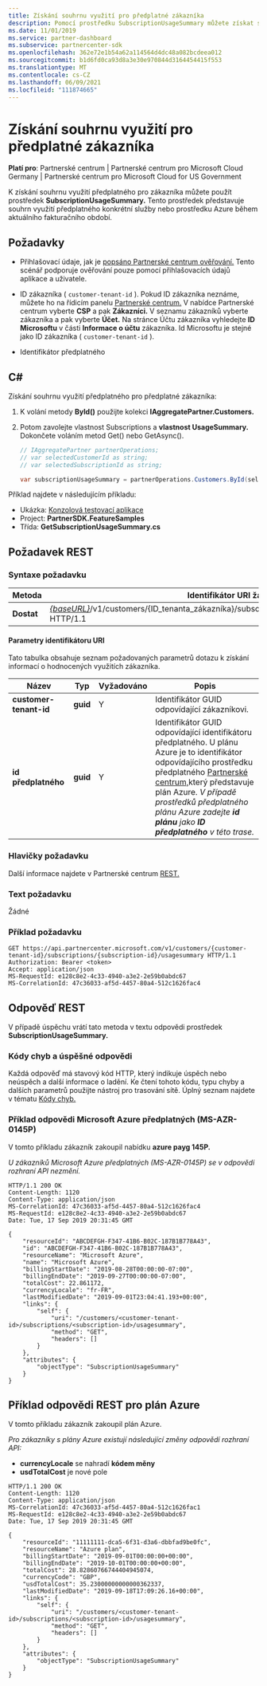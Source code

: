 ```yaml
---
title: Získání souhrnu využití pro předplatné zákazníka
description: Pomocí prostředku SubscriptionUsageSummary můžete získat souhrn využití předplatného pro konkrétní službu nebo prostředek Azure během aktuálního fakturačního období.
ms.date: 11/01/2019
ms.service: partner-dashboard
ms.subservice: partnercenter-sdk
ms.openlocfilehash: 362e72e1b54a62a114564d4dc48a082bcdeea012
ms.sourcegitcommit: b1d6fd0ca93d8a3e30e970844d3164454415f553
ms.translationtype: MT
ms.contentlocale: cs-CZ
ms.lasthandoff: 06/09/2021
ms.locfileid: "111874665"
---
```

# <a name="get-usage-summary-for-customers-subscription"></a>Získání souhrnu využití pro předplatné zákazníka

**Platí pro**: Partnerské centrum | Partnerské centrum pro Microsoft Cloud Germany | Partnerské centrum pro Microsoft Cloud for US Government

K získání souhrnu využití předplatného pro zákazníka můžete použít prostředek **SubscriptionUsageSummary.** Tento prostředek představuje souhrn využití předplatného konkrétní služby nebo prostředku Azure během aktuálního fakturačního období.

## <a name="prerequisites"></a>Požadavky

- Přihlašovací údaje, jak je [popsáno Partnerské centrum ověřování.](partner-center-authentication.md) Tento scénář podporuje ověřování pouze pomocí přihlašovacích údajů aplikace a uživatele.

- ID zákazníka ( `customer-tenant-id` ). Pokud ID zákazníka neznáme, můžete ho na řídicím panelu [Partnerské centrum.](https://partner.microsoft.com/dashboard) V nabídce Partnerské centrum vyberte **CSP** a pak **Zákazníci.** V seznamu zákazníků vyberte zákazníka a pak vyberte **Účet.** Na stránce Účtu zákazníka vyhledejte **ID Microsoftu** v části **Informace o účtu** zákazníka. Id Microsoftu je stejné jako ID zákazníka ( `customer-tenant-id` ).

- Identifikátor předplatného

## <a name="c"></a>C\#

Získání souhrnu využití předplatného pro předplatné zákazníka:

1. K volání metody **ById()** použijte kolekci **IAggregatePartner.Customers.**

2. Potom zavolejte vlastnost Subscriptions a **vlastnost UsageSummary.** Dokončete voláním metod Get() nebo GetAsync().

    ``` csharp
    // IAggregatePartner partnerOperations;
    // var selectedCustomerId as string;
    // var selectedSubscriptionId as string;

    var subscriptionUsageSummary = partnerOperations.Customers.ById(selectedCustomerId).Subscriptions.ById(selectedSubscriptionId).UsageSummary.Get();
    ```

Příklad najdete v následujícím příkladu:

- Ukázka: [Konzolová testovací aplikace](console-test-app.md)
- Project: **PartnerSDK.FeatureSamples**
- Třída: **GetSubscriptionUsageSummary.cs**

## <a name="rest-request"></a>Požadavek REST

### <a name="request-syntax"></a>Syntaxe požadavku

| Metoda  | Identifikátor URI žádosti                                                                                                                        |
|---------|------------------------------------------------------------------------------------------------------------------------------------|
| **Dostat** | [*{baseURL}*](partner-center-rest-urls.md)/v1/customers/{ID_tenanta_zákazníka}/subscriptions/{ID_předplatného}/usagesummary HTTP/1.1 |

#### <a name="uri-parameters"></a>Parametry identifikátoru URI

Tato tabulka obsahuje seznam požadovaných parametrů dotazu k získání informací o hodnocených využitích zákazníka.

| Název                   | Typ     | Vyžadováno | Popis                               |
|------------------------|----------|----------|-------------------------------------------|
| **customer-tenant-id** | **guid** | Y        | Identifikátor GUID odpovídající zákazníkovi.     |
| **id předplatného**    | **guid** | Y        | Identifikátor GUID odpovídající identifikátoru předplatného. U plánu Azure je to identifikátor odpovídajícího prostředku předplatného [Partnerské centrum,](subscription-resources.md#subscription)který představuje plán Azure. *V případě prostředků předplatného plánu Azure zadejte **id plánu** jako **ID předplatného** v této trase.* |

### <a name="request-headers"></a>Hlavičky požadavku

Další informace najdete v Partnerské centrum [REST.](headers.md)

### <a name="request-body"></a>Text požadavku

Žádné

### <a name="request-example"></a>Příklad požadavku

```http
GET https://api.partnercenter.microsoft.com/v1/customers/{customer-tenant-id}/subscriptions/{subscription-id}/usagesummary HTTP/1.1
Authorization: Bearer <token>
Accept: application/json
MS-RequestId: e128c8e2-4c33-4940-a3e2-2e59b0abdc67
MS-CorrelationId: 47c36033-af5d-4457-80a4-512c1626fac4
```

## <a name="rest-response"></a>Odpověď REST

V případě úspěchu vrátí tato metoda v textu odpovědi prostředek **SubscriptionUsageSummary.**

### <a name="response-success-and-error-codes"></a>Kódy chyb a úspěšné odpovědi

Každá odpověď má stavový kód HTTP, který indikuje úspěch nebo neúspěch a další informace o ladění. Ke čtení tohoto kódu, typu chyby a dalších parametrů použijte nástroj pro trasování sítě. Úplný seznam najdete v tématu [Kódy chyb.](error-codes.md)

### <a name="response-example-for-microsoft-azure-ms-azr-0145p-subscriptions"></a>Příklad odpovědi Microsoft Azure předplatných (MS-AZR-0145P)

V tomto příkladu zákazník zakoupil nabídku **azure payg 145P.**

*U zákazníků Microsoft Azure předplatných (MS-AZR-0145P) se v odpovědi rozhraní API nezmění.*

```http
HTTP/1.1 200 OK
Content-Length: 1120
Content-Type: application/json
MS-CorrelationId: 47c36033-af5d-4457-80a4-512c1626fac4
MS-RequestId: e128c8e2-4c33-4940-a3e2-2e59b0abdc67
Date: Tue, 17 Sep 2019 20:31:45 GMT

{
    "resourceId": "ABCDEFGH-F347-41B6-B02C-187B1B778A43",
    "id": "ABCDEFGH-F347-41B6-B02C-187B1B778A43",
    "resourceName": "Microsoft Azure",
    "name": "Microsoft Azure",
    "billingStartDate": "2019-08-28T00:00:00-07:00",
    "billingEndDate": "2019-09-27T00:00:00-07:00",
    "totalCost": 22.861172,
    "currencyLocale": "fr-FR",
    "lastModifiedDate": "2019-09-01T23:04:41.193+00:00",
    "links": {
        "self": {
            "uri": "/customers/<customer-tenant-id>/subscriptions/<subscription-id>/usagesummary",
            "method": "GET",
            "headers": []
        }
    },
    "attributes": {
        "objectType": "SubscriptionUsageSummary"
    }
}
```

## <a name="rest-response-example-for-azure-plan"></a>Příklad odpovědi REST pro plán Azure

V tomto příkladu zákazník zakoupil plán Azure.

*Pro zákazníky s plány Azure existují následující změny odpovědí rozhraní API:*

- **currencyLocale** se nahradí **kódem měny**
- **usdTotalCost** je nové pole

```http
HTTP/1.1 200 OK
Content-Length: 1120
Content-Type: application/json
MS-CorrelationId: 47c36033-af5d-4457-80a4-512c1626fac1
MS-RequestId: e128c8e2-4c33-4940-a3e2-2e59b0abdc67
Date: Tue, 17 Sep 2019 20:31:45 GMT

{
    "resourceId": "11111111-dca5-6f31-d3a6-dbbfad9be0fc",
    "resourceName": "Azure plan",
    "billingStartDate": "2019-09-01T00:00:00+00:00",
    "billingEndDate": "2019-10-01T00:00:00+00:00",
    "totalCost": 28.82860766744404945074,
    "currencyCode": "GBP",
    "usdTotalCost": 35.23000000000000362337,
    "lastModifiedDate": "2019-09-18T17:09:26.16+00:00",
    "links": {
        "self": {
            "uri": "/customers/<customer-tenant-id>/subscriptions/<subscription-id>/usagesummary",
            "method": "GET",
            "headers": []
        }
    },
    "attributes": {
        "objectType": "SubscriptionUsageSummary"
    }
}
```
